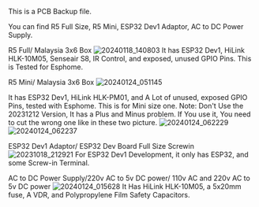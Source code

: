 This is a PCB Backup file.

You can find R5 Full Size, R5 Mini, ESP32 Dev1 Adaptor, AC to DC Power Supply.

R5 Full/ Malaysia 3x6 Box
![20240118_140803](https://github.com/GHTGXL/Random-PCB-Backpup/assets/83491024/c9f2a0ed-f60f-43bb-91ac-e70b4a3763a4)
It has ESP32 Dev1, HiLink HLK-10M05, Senseair S8, IR Control, and exposed, unused GPIO Pins. This is Tested for Esphome. 

R5 Mini/ Malaysia 3x6 Box
![20240124_051145](https://github.com/GHTGXL/Random-PCB-Backpup/assets/83491024/59279c67-54cb-46b5-a543-763f63488200)

It has ESP32 Dev1, HiLink HLK-PM01, and A Lot of unused, exposed GPIO Pins, tested with Esphome. This is for Mini size one.
Note: Don't Use the 20231212 Version, It has a Plus and Minus problem.
If You use it, You need to cut the wrong one like in these two picture.
![20240124_062229](https://github.com/GHTGXL/Random-PCB-Backpup/assets/83491024/a8883fd5-80a6-4280-b87d-f6f81c9a228f)
![20240124_062237](https://github.com/GHTGXL/Random-PCB-Backpup/assets/83491024/eabaa667-7022-4b39-b3e6-a719ad20c2c4)

ESP32 Dev1 Adaptor/ ESP32 Dev Board Full Size Screwin
![20231018_212921](https://github.com/GHTGXL/Random-PCB-Backpup/assets/83491024/7bb8ef10-7e03-467e-892b-58ef229cfd4d)
For ESP32 Dev1 Development, it only has ESP32, and some Screw-in Terminal. 

AC to DC Power Supply/220v AC to 5v DC power/ 110v AC and 220v AC to 5v DC power
![20240124_015628](https://github.com/GHTGXL/Random-PCB-Backpup/assets/83491024/544128dd-0f02-4588-b470-41636caa1722)
It Has HiLink HLK-10M05, a 5x20mm fuse, A VDR, and Polypropylene Film Safety Capacitors.
